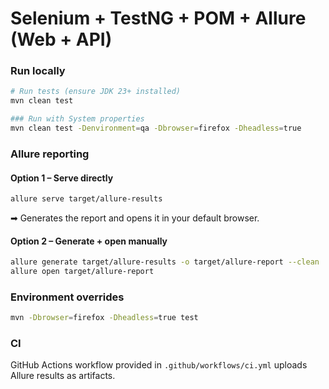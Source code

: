 # Selenium + TestNG + POM + Allure (Web + API)

### Run locally
```bash
# Run tests (ensure JDK 23+ installed)
mvn clean test

### Run with System properties
mvn clean test -Denvironment=qa -Dbrowser=firefox -Dheadless=true

```

### Allure reporting

#### Option 1 – Serve directly
```bash
allure serve target/allure-results
```
➡ Generates the report and opens it in your default browser.

#### Option 2 – Generate + open manually
```bash
allure generate target/allure-results -o target/allure-report --clean
allure open target/allure-report
```

### Environment overrides
```bash
mvn -Dbrowser=firefox -Dheadless=true test
```

### CI
GitHub Actions workflow provided in `.github/workflows/ci.yml` uploads Allure results as artifacts.
